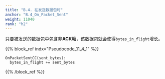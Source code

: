 ```yaml
---
title: "B.4. 在发送数据包时"
anchor: "B.4_On_Packet_Sent"
weight: 11040
rank: "h2"
---
```


只要被发送的数据包中包含非**ACK帧**，该数据包就会使得`bytes_in_flight`增长。

{{% block_ref
indx="Pseudocode_11_4_1" %}}

```
OnPacketSentCC(sent_bytes):
  bytes_in_flight += sent_bytes
```

{{% /block_ref %}}
